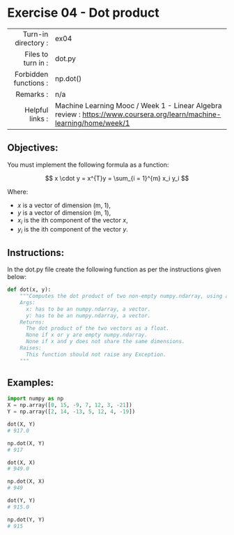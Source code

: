 # Exercise 04 - Dot product

|                         |                    |
| -----------------------:| ------------------ |
|   Turn-in directory :   |  ex04              |
|   Files to turn in :    |  dot.py            |
|   Forbidden functions : |  np.dot()          |
|   Remarks :             |  n/a               |
|   Helpful links :          |  Machine Learning Mooc / Week 1 - Linear Algebra review : https://www.coursera.org/learn/machine-learning/home/week/1 | 

## Objectives:

You must implement the following formula as a function:  
  
$$
x \cdot y = x^{T}y = \sum_{i = 1}^{m} x_i y_i
$$

Where:  
- $x$ is a vector of dimension (m, 1),
- $y$ is a vector of dimension (m, 1),
- $x_i$ is the ith component of the vector $x$,
- $y_i$ is the ith component of the vector $y$.


## Instructions:

In the dot.py file create the following function as per the instructions given below:
```python
def dot(x, y):
    """Computes the dot product of two non-empty numpy.ndarray, using a for-loop. The two arrays must have the same dimensions.
    Args:
      x: has to be an numpy.ndarray, a vector.
      y: has to be an numpy.ndarray, a vector.
    Returns:
      The dot product of the two vectors as a float.
      None if x or y are empty numpy.ndarray.
      None if x and y does not share the same dimensions.
    Raises:
      This function should not raise any Exception.
    """
```

## Examples:

```python
import numpy as np
X = np.array([0, 15, -9, 7, 12, 3, -21])
Y = np.array([2, 14, -13, 5, 12, 4, -19])

dot(X, Y)
# 917.0

np.dot(X, Y)
# 917

dot(X, X)
# 949.0

np.dot(X, X)
# 949

dot(Y, Y)
# 915.0

np.dot(Y, Y)
# 915
```
